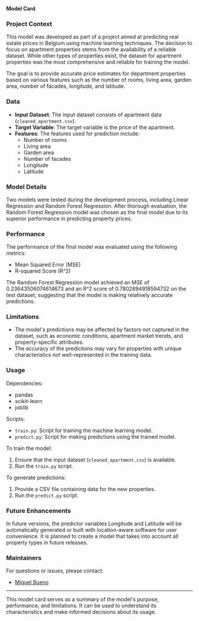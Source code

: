 **Model Card**

### Project Context
This model was developed as part of a project aimed at predicting real estate prices in Belgium using machine learning techniques. The decision to focus on apartment properties stems from the availability of a reliable dataset. While other types of properties exist, the dataset for apartment properties was the most comprehensive and reliable for training the model. 

The goal is to provide accurate price estimates for department properties based on various features such as the number of rooms, living area, garden area, number of facades, longitude, and latitude.

### Data
- **Input Dataset**: The input dataset consists of apartment data (`cleaned_apartment.csv`).
- **Target Variable**: The target variable is the price of the apartment.
- **Features**: The features used for prediction include:
  - Number of rooms
  - Living area
  - Garden area
  - Number of facades
  - Longitude
  - Latitude

### Model Details
Two models were tested during the development process, including Linear Regression and Random Forest Regression. After thorough evaluation, the Random Forest Regression model was chosen as the final model due to its superior performance in predicting property prices.

### Performance
The performance of the final model was evaluated using the following metrics:
- Mean Squared Error (MSE)
- R-squared Score (R^2)

The Random Forest Regression model achieved an MSE of 0.23643506074614673 and an R^2 score of 0.7802894918594732 on the test dataset, suggesting that the model is making relatively accurate predictions.

### Limitations
- The model's predictions may be affected by factors not captured in the dataset, such as economic conditions, apartment market trends, and property-specific attributes.
- The accuracy of the predictions may vary for properties with unique characteristics not well-represented in the training data.

### Usage
Dependencies:
- pandas
- scikit-learn
- joblib

Scripts:
- `train.py`: Script for training the machine learning model.
- `predict.py`: Script for making predictions using the trained model.

To train the model:
1. Ensure that the input dataset (`cleaned_apartment.csv`) is available.
2. Run the `train.py` script.

To generate predictions:
1. Provide a CSV file containing data for the new properties.
2. Run the `predict.py` script.

### Future Enhancements
In future versions, the predictor variables Longitude and Latitude will be automatically generated or built with location-aware software for user convenience.
It is planned to create a model that takes into account all property types in future releases.

### Maintainers
For questions or issues, please contact:
- [Miguel Bueno](mailto:bueno.reyes.miguel@gmail.com)

---
This model card serves as a summary of the model's purpose, performance, and limitations. It can be used to understand its characteristics and make informed decisions about its usage.
